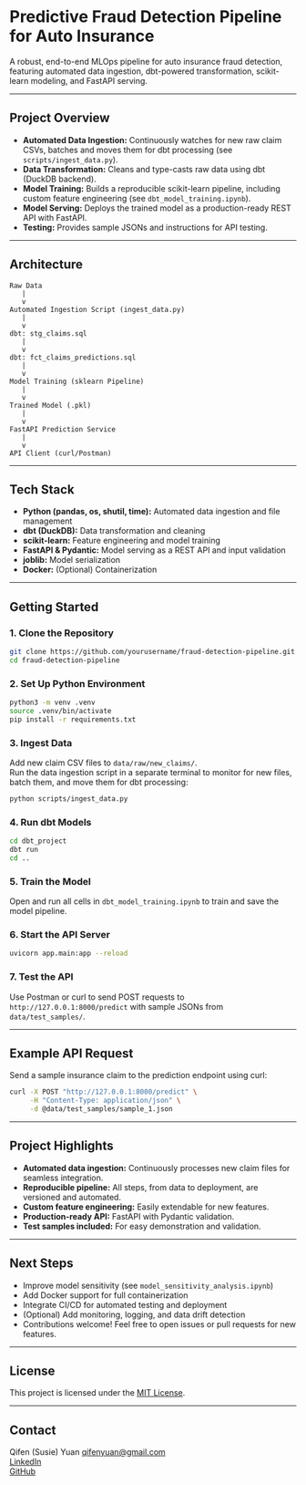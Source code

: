 # Predictive Fraud Detection Pipeline for Auto Insurance

A robust, end-to-end MLOps pipeline for auto insurance fraud detection, featuring automated data ingestion, dbt-powered transformation, scikit-learn modeling, and FastAPI serving.

---


## Project Overview

- **Automated Data Ingestion:** Continuously watches for new raw claim CSVs, batches and moves them for dbt processing (see `scripts/ingest_data.py`).
- **Data Transformation:** Cleans and type-casts raw data using dbt (DuckDB backend).
- **Model Training:** Builds a reproducible scikit-learn pipeline, including custom feature engineering (see `dbt_model_training.ipynb`).
- **Model Serving:** Deploys the trained model as a production-ready REST API with FastAPI.
- **Testing:** Provides sample JSONs and instructions for API testing.

---


## Architecture

```
Raw Data
   |
   v
Automated Ingestion Script (ingest_data.py)
   |
   v
dbt: stg_claims.sql
   |
   v
dbt: fct_claims_predictions.sql
   |
   v
Model Training (sklearn Pipeline)
   |
   v
Trained Model (.pkl)
   |
   v
FastAPI Prediction Service
   |
   v
API Client (curl/Postman)
```

---

## Tech Stack

- **Python (pandas, os, shutil, time):** Automated data ingestion and file management
- **dbt (DuckDB):** Data transformation and cleaning
- **scikit-learn:** Feature engineering and model training
- **FastAPI & Pydantic:** Model serving as a REST API and input validation
- **joblib:** Model serialization
- **Docker:** (Optional) Containerization

---

## Getting Started

### 1. Clone the Repository

```bash
git clone https://github.com/yourusername/fraud-detection-pipeline.git
cd fraud-detection-pipeline
```

### 2. Set Up Python Environment

```bash
python3 -m venv .venv
source .venv/bin/activate
pip install -r requirements.txt
```

### 3. Ingest Data

Add new claim CSV files to `data/raw/new_claims/`.  
Run the data ingestion script in a separate terminal to monitor for new files, batch them, and move them for dbt processing:

```bash
python scripts/ingest_data.py
```


### 4. Run dbt Models

```bash
cd dbt_project
dbt run
cd ..
```

### 5. Train the Model

Open and run all cells in `dbt_model_training.ipynb` to train and save the model pipeline.

### 6. Start the API Server

```bash
uvicorn app.main:app --reload
```

### 7. Test the API

Use Postman or curl to send POST requests to `http://127.0.0.1:8000/predict` with sample JSONs from `data/test_samples/`.

---

## Example API Request

Send a sample insurance claim to the prediction endpoint using curl:

```bash
curl -X POST "http://127.0.0.1:8000/predict" \
     -H "Content-Type: application/json" \
     -d @data/test_samples/sample_1.json
```

---


## Project Highlights

- **Automated data ingestion:** Continuously processes new claim files for seamless integration.
- **Reproducible pipeline:** All steps, from data to deployment, are versioned and automated.
- **Custom feature engineering:** Easily extendable for new features.
- **Production-ready API:** FastAPI with Pydantic validation.
- **Test samples included:** For easy demonstration and validation.

---

## Next Steps

- Improve model sensitivity (see `model_sensitivity_analysis.ipynb`)
- Add Docker support for full containerization
- Integrate CI/CD for automated testing and deployment
- (Optional) Add monitoring, logging, and data drift detection
- Contributions welcome! Feel free to open issues or pull requests for new features.

---


## License

This project is licensed under the [MIT License](LICENSE).

---

## Contact

Qifen (Susie) Yuan
qifenyuan@gmail.com  
[LinkedIn](https://www.linkedin.com/in/qifen-susie-yuan-a888b58a/)  
[GitHub](https://github.com/QifenYuan)
